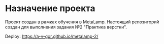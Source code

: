 # Назначение проекта

Проект создан в рамках обучения в MetaLamp.
Настоящий репозиторий создан для выполнения задания №2 "Практика верстки".

Deploy: <https://a-v-gor.github.io/metalamp-2/>